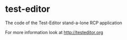 test-editor
===========

The code of the Test-Editor stand-a-lone RCP application

For more information look at http://testeditor.org
